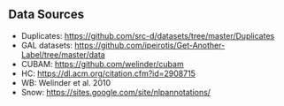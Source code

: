 ## Data Sources
 - Duplicates: https://github.com/src-d/datasets/tree/master/Duplicates
 - GAL datasets: https://github.com/ipeirotis/Get-Another-Label/tree/master/data
 - CUBAM: https://github.com/welinder/cubam
 - HC: https://dl.acm.org/citation.cfm?id=2908715
 - WB: Welinder et al. 2010
 - Snow: https://sites.google.com/site/nlpannotations/
